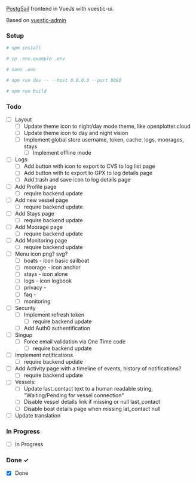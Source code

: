 [PostgSail](https://github.com/xbgmsharp/postgsail) frontend in VueJs with vuestic-ui.

Based on [vuestic-admin](https://vuestic.dev)

### Setup

```bash
# npm install
```

```bash
# cp .env.example .env
```

```bash
# nano .env
```

```bash
# npm run dev -- --host 0.0.0.0 --port 8080
```

```bash
# npm run build
```

### Todo

- [ ] Layout
  - [ ] Update theme icon to night/day mode theme, like openplotter.cloud
  - [ ] Update theme icon to day and night vision
  - [ ] Implement global store username, token, cache: logs, moorages, stays
    - [ ] Implement offline mode
- [ ] Logs:
  - [ ] Add button with icon to export to CVS to log list page
  - [ ] Add button with to export to GPX to log details page
  - [ ] Add trash and save icon to log details page
- [ ] Add Profile page
  - [ ] require backend update
- [ ] Add new vessel page
  - [ ] require backend update
- [ ] Add Stays page
  - [ ] require backend update
- [ ] Add Moorage page
  - [ ] require backend update
- [ ] Add Monitoring page
  - [ ] require backend update
- [ ] Menu icon png? svg?
  - [ ] boats - icon basic sailboat
  - [ ] moorage - icon anchor
  - [ ] stays - icon alone
  - [ ] logs - icon logbook
  - [ ] privacy -
  - [ ] faq -
  - [ ] monitoring
- [ ] Security
  - [ ] Implement refresh token
    - [ ] require backend update
  - [ ] Add Auth0 authentification
- [ ] Singup
  - [ ] Force email validation via One Time code
    - [ ] require backend update
- [ ] Implement notifications
  - [ ] require backend update
- [ ] Add Activity page with a timeline of events, history of notifications?
  - [ ] require backend update
- [ ] Vessels:
  - [ ] Update last_contact text to a human readable string, "Waiting/Pending for vessel connection"
  - [ ] Disable vessel details link if missing or null last_contact
  - [ ] Disable boat details page when missing lat_contact null
- [ ] Update translation

### In Progress

- [ ] In Progress

### Done ✓

- [x] Done
